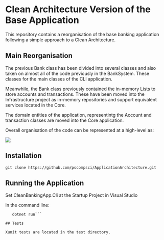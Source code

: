 # Clean Architecture Version of the Base Application

This repository contains a reorganisation of the base banking application following a simple approach to a Clean Architecture.

## Main Reorganisation

The previous Bank class has been divided into several classes and also taken on almost all of the code previously in the BankSystem. These classes for the main classes of the CLI application.

Meanwhile, the Bank class previously contained the in-memory Lists to store accounts and transactions. These have been moved into the Infrastructure project as in-memory repositories and support equivalent services located in the Core.

The domain entities of the application, representintg the Account and transaction classes are moved into the Core application.

Overall organisation of the code can be represented at a high-level as:

<img src="documents/clean_reorganisation.png" size="800" />

## Installation

```git clone https://github.com/pscompsci/ApplicationArchitecture.git ```

## Running the Application

Set CleanBankingApp.Cli at the Startup Project in Visual Studio

In the command line:

```cd 02_CleanArchitecture/src/CleanBankingApp.cli
   dotnet run```

## Tests

Xunit tests are located in the test directory.